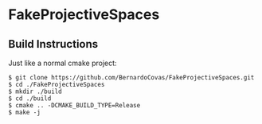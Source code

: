 # FakeProjectiveSpaces

## Build Instructions ##

Just like a normal cmake project:
```
$ git clone https://github.com/BernardoCovas/FakeProjectiveSpaces.git
$ cd ./FakeProjectiveSpaces
$ mkdir ./build
$ cd ./build
$ cmake .. -DCMAKE_BUILD_TYPE=Release
$ make -j
```
